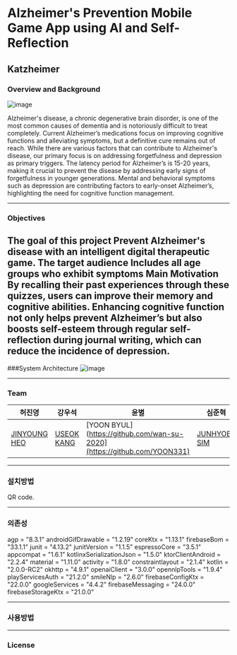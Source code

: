 # Alzheimer's Prevention Mobile Game App using AI and Self-Reflection

## Katzheimer

### Overview and Background
  ![image](https://github.com/user-attachments/assets/6be31fe2-d6f8-4c57-b0cf-7be323948133)

 Alzheimer's disease, a chronic degenerative brain disorder, is one of the most common causes of dementia and is notoriously difficult to treat completely.
 Current Alzheimer’s medications focus on improving cognitive functions and alleviating symptoms, but a definitive cure remains out of reach. 
 While there are various factors that can contribute to Alzheimer's disease, our primary focus is on addressing forgetfulness and depression as primary triggers.
 The latency period for Alzheimer’s is 15-20 years, making it crucial to prevent the disease by addressing early signs of forgetfulness in younger generations.
 Mental and behavioral symptoms such as depression are contributing factors to early-onset Alzheimer’s, highlighting the need for cognitive function management.


 ---
### Objectives
The goal of this project Prevent Alzheimer's disease with an intelligent digital therapeutic game.
The target audience Includes all age groups who exhibit symptoms Main Motivation By recalling their past experiences through these quizzes, users can improve their memory and cognitive abilities.
Enhancing cognitive function not only helps prevent Alzheimer’s but also boosts self-esteem through regular self-reflection during journal writing, which can reduce the incidence of depression.
 ---

 ###System Architecture
 ![image](https://github.com/user-attachments/assets/914a9fc5-af1f-4397-ba01-cd825de482ad)

---
### Team

허진영 | 강우석 | 윤별 | 심준혁
---|---|---|---|
[JINYOUNG HEO](https://github.com/JinYoung-Heo) | [USEOK KANG](https://github.com/MuHaRVEY) | [YOON BYUL](https://github.com/wan-su-2020](https://github.com/YOON331) | [JUNHYOEK SIM](https://github.com/dsfaewf)
---

### 설치방법

QR code.
 
---

### 의존성
agp = "8.3.1"
androidGifDrawable = "1.2.19"
coreKtx = "1.13.1"
firebaseBom = "33.1.1"
junit = "4.13.2"
junitVersion = "1.1.5"
espressoCore = "3.5.1"
appcompat = "1.6.1"
kotlinxSerializationJson = "1.5.0"
ktorClientAndroid = "2.2.4"
material = "1.11.0"
activity = "1.8.0"
constraintlayout = "2.1.4"
kotlin = "2.0.0-RC2"
okhttp = "4.9.1"
openaiClient = "3.0.0"
opennlpTools = "1.9.4"
playServicesAuth = "21.2.0"
smileNlp = "2.6.0"
firebaseConfigKtx = "22.0.0"
googleServices = "4.4.2"
firebaseMessaging = "24.0.0"
firebaseStorageKtx = "21.0.0"

---

### 사용방법



---

### License

